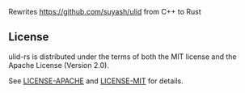 Rewrites https://github.com/suyash/ulid from C++ to Rust

## License

ulid-rs is distributed under the terms of both the MIT license and the
Apache License (Version 2.0).

See [LICENSE-APACHE](LICENSE-APACHE) and [LICENSE-MIT](LICENSE-MIT) for details.
